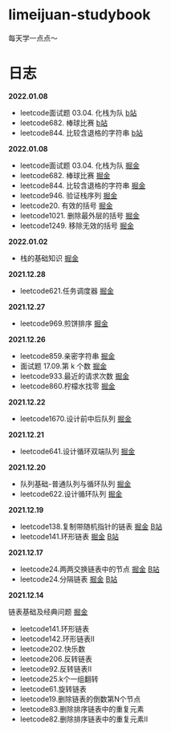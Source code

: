 # limeijuan-studybook

每天学一点点～

# 日志

**2022.01.08**
- leetcode面试题 03.04. 化栈为队 [b站](https://www.bilibili.com/video/BV1e44y157fc)
- leetcode682. 棒球比赛 [b站](https://www.bilibili.com/video/BV1jL41157yf?spm_id_from=333.999.0.0)
- leetcode844. 比较含退格的字符串 [b站](https://www.bilibili.com/video/BV1dS4y1T7CJ?spm_id_from=333.999.0.0)

**2022.01.08**
- leetcode面试题 03.04. 化栈为队 [掘金](https://juejin.cn/post/7050751417056755749)
- leetcode682. 棒球比赛 [掘金](https://juejin.cn/post/7050751407451799588)
- leetcode844. 比较含退格的字符串 [掘金](https://juejin.cn/post/7050755195621343268)
- leetcode946. 验证栈序列 [掘金](https://juejin.cn/post/7050755829682683940)
- leetcode20. 有效的括号 [掘金](https://juejin.cn/post/7050757877702590477)
- leetcode1021. 删除最外层的括号 [掘金](https://juejin.cn/post/7050760732207480862)
- leetcode1249. 移除无效的括号 [掘金](https://juejin.cn/post/7051116673738211342)

**2022.01.02**
- 栈的基础知识 [掘金](https://juejin.cn/post/7048579381551185934)

**2021.12.28**
- leetcode621.任务调度器 [掘金](https://juejin.cn/post/7046731593414623239)

**2021.12.27**
- leetcode969.煎饼排序 [掘金](https://juejin.cn/post/7046391088147333127)

**2021.12.26**
- leetcode859.亲密字符串 [掘金](https://juejin.cn/post/7046002916364124167)
- 面试题 17.09.第 k 个数 [掘金](https://juejin.cn/post/7046002976300728350)
- leetcode933.最近的请求次数 [掘金](https://juejin.cn/post/7046003047356432397)
- leetcode860.柠檬水找零 [掘金](https://juejin.cn/post/7046003105372045342)


**2021.12.22**
- leetcode1670.设计前中后队列 [掘金](https://juejin.cn/post/7044679547530248199)

**2021.12.21**
- leetcode641.设计循环双端队列 [掘金](https://juejin.cn/post/7044168608049528862)

**2021.12.20**
- 队列基础-普通队列与循环队列 [掘金](https://juejin.cn/post/7043795371055087624)
- leetcode622.设计循环队列 [掘金](https://juejin.cn/post/7043820385631993863)

**2021.12.19**
- leetcode138.复制带随机指针的链表 [掘金](https://juejin.cn/post/7043381023253463076)  [B站](https://www.bilibili.com/video/BV1PL4y1n7R7?spm_id_from=333.999.0.0)
- leetcode141.环形链表 [掘金](https://juejin.cn/post/7041363407991209997#heading-4)  [B站](https://www.bilibili.com/video/BV1er4y1U7rz?spm_id_from=333.999.0.0)

**2021.12.17**

- leetcode24.两两交换链表中的节点 [掘金](https://juejin.cn/post/7042310523253161998)  [B站](https://www.bilibili.com/video/BV1Ja411k7xL?spm_id_from=333.999.0.0)
- leetcode24.分隔链表 [掘金](https://juejin.cn/post/7042676898324807687)  [B站](https://www.bilibili.com/video/BV1v34y197pn?spm_id_from=333.999.0.0)


**2021.12.14**

链表基础及经典问题 [掘金](https://juejin.cn/post/7041363407991209997)

- leetcode141.环形链表
- leetcode142.环形链表II
- leetcode202.快乐数
- leetcode206.反转链表
- leetcode92.反转链表II
- leetcode25.k个一组翻转
- leetcode61.旋转链表
- leetcode19.删除链表的倒数第N个节点
- leetcode83.删除排序链表中的重复元素
- leetcode82.删除排序链表中的重复元素II


